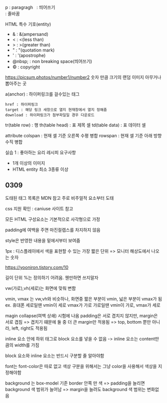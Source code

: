p : paragragh
&nbsp; : 띄어쓰기
<br/> : 줄바꿈

HTML 특수 기호(entity)

- &amp; : &(ampersand)
- &lt; : <(less than)
- &gt; : >(greater than)
- &quot; : "(quotation mark)
- &apos; : '(apostrophe)
- @nbsp; : non breaking space(띄어쓰기)
- &copy; : copyright

https://picsum.photos/number1/number2
숫자 만큼 크기의 랜덤 이미지 아무거나 뽑아주는 곳

a(anchor) : 하이퍼링크를 걸수있는 태그

```
href : 하이퍼링크
target : 해당 링크 새창으로 열지 현재창에서 열지 정해줌
download : 하이퍼링크가 첨부파일일 경우 다운로드
```

tr(table row) : 행
th(table head) : 표 제목 셀
td(table data) : 표 데이터 셀

attribute
colspan : 현재 셀 기준 오른쪽 수평 병합
rowspan : 현재 셀 기준 아래 방향 수직 병합

실습 1 : 좋아하는 요리 레시피
요구사항

- 1개 이상의 이미지
- HTML entity 최소 3종류 이상

## 0309

도태된 태그 목록은 MDN 참고
주로 비주얼적 요소부터 도태

css 지원 확인 : caniuse 사이트 참고

모든 HTML 구성요소는 기본적으로 사각형으로 가정

padding에 여백을 주면 마진컬렙스를 차지하지 않음

style은 반영한 내용을 밑에서부터 보여줌

<!-- 요리 이름
    그 밑에 사진    사진 옆에는 요리에 대한 간단한 설명
        재료와 수량은 표로 정리
        재료와 수량 탭에는 색상
        레시피에는 가로줄 긋고 숫자 나오게
        레이아웃 꾸미기
         -->

<!-- 이력서는 최소 하나 이상의 표가 들어가야함
 -->

1px : 디스플레이에서 색을 표현할 수 있는 가장 짧은 단위
=> 모니터 해상도에서 나오는 숫자

https://yooniron.tistory.com/10

길이 단위 %는 정의하기 어려움. 웬만하면 쓰지말자

vw(가로),vh(세로)는 화면에 맞춰 변함

vmin, vmax 는 vw,vh와 비슷하나, 화면중 짧은 부분이 vmin, 넓은 부분이 vmax가 됨
ex. 휴대폰 세로일땐 vmin이 세로 vmax가 가로
가로일땐 vmin이 가로, vmax가 세로

magin collapse(여백 상쇄) 시험에 나옴
padding은 서로 겹치지 않지만, margin은 서로 겹침
=> 겹치기 떄문에 둘 중 더 큰 margin만 적용됨
=> top, bottom 뿐만 아니라, left, right도 적용됨

inline 요소 안에 하위 태그로 block 요소를 넣을 수 없음
-> inline 요소는 content만큼의 width를 가짐

block 요소와 inline 요소는 반드시 구분할 줄 알아야함

font는 font-color은 따로 없고 색상 구분을 위해서는 그냥 color을 사용해서 색상을 지정해야함

background 는 box-model 기준 border 안쪽 만 색
=> padding을 늘리면 background 색 범위가 늘어남
=> margin을 늘려도 background 색 범위는 변화없음
